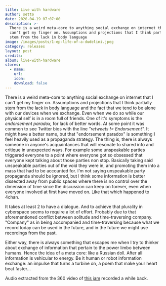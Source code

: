 ```yaml
---
title: Live with hardware
author: setto
date: 2020-04-19 07:07:00
description: >-
  There is a weird meta-core to anything social exchange on internet that I
  can't get my finger on. Assumptions and projections that I think partially
  stem from the lack in body language
image: /images/posts/1-ep-life-of-a-dudelini.jpeg
category: releases
layout: post
credits:
album: live-with-hardware
stores:
  - name:
    url:
    icon:
    download: false
---
```


There is a weird meta-core to anything social exchange on internet that I can't get my finger on. Assumptions and projections that I think partially stem from the lack in body language and the fact that we tend to be alone with our devices when we exchange. Even when we do so while our physical self is in a room full of friends. One of it's symptoms is the *endorsement paradox,* for lack of better words. At some point it was common to see Twitter bios with the line *"retweets \!= Endorsement".* It might have a better name, but that "endorsement paradox" is something I feel heavily used as a propaganda strategy. The thing is, there is always someone in anyone's acquaintances that will resonate to shared info and critique in unexpected ways. For example some unspeakable parties triggered everyone to a point where everyone got so obsessed that everyone kept talking about those parties non stop. Basically taking said unspeakable parties out of the void they were in, and promoting them into a mass that had to be accounted for. I'm not saying unspeakable party propaganda should be ignored, but I think some information is better dissected away from public spaces where there is no control over the dimension of time since the discussion can keep on forever, even when everyone involved at first have moved on. Like that which happened to 4chan.

It takes at least 2 to have a dialogue. And to achieve that plurality in cyberspace seems to require a lot of effort. Probably due to that aforementioned conflict between solitude and time-traversing company. "Company" as in being accompanied and time-traversing because what we record today can be used in the future, and in the future we might use recordings from the past.

Either way, there is always something that escapes me when I try to thinker about exchange of information that pertain to the power limbo between humans. Hence the idea of a meta core: like a Russian doll. After all information is vehicular to energy. Be it human or robot information exchange: an impulse that turns a turbine on, a poem that make your heart beat faster…

Audio extracted from the 360 video of [this jam](/hw-jam/) recorded a while back.